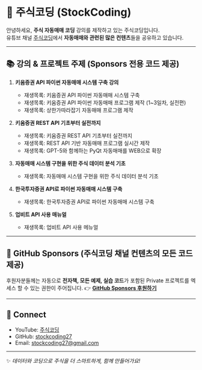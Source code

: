 # 👋 주식코딩 (StockCoding)

안녕하세요, **주식 자동매매 코딩** 강의를 제작하고 있는 주식코딩입니다.  
유튜브 채널 [주식코딩](https://www.youtube.com/@stock_coding)에서 **자동매매와 관련된 많은 컨텐츠**들을 공유하고 있습니다.

---

## 📚 강의 & 프로젝트 주제 (Sponsors 전용 코드 제공)
1. **키움증권 API 파이썬 자동매매 시스템 구축 강의**  
   - 재생목록: 키움증권 API 파이썬 자동매매 시스템 구축
   - 재생목록: 키움증권 API 파이썬 자동매매 프로그램 제작 (1~3일차, 실전편)
   - 재생목록: 상한가따라잡기 자동매매 프로그램 제작

2. **키움증권 REST API 기초부터 실전까지**
   - 재생목록: 키움증권 REST API 기초부터 실전까지
   - 재생목록: REST API 기반 자동매매 프로그램 실시간 제작  
   - 재생목록: GPT-5와 함께하는 PyQt 자동매매를 WEB으로 확장  

3. **자동매매 시스템 구현을 위한 주식 데이터 분석 기초**  
   - 재생목록: 자동매매 시스템 구현을 위한 주식 데이터 분석 기초
4. **한국투자증권 API로 파이썬 자동매매 시스템 구축**  
   - 재생목록: 한국투자증권 API로 파이썬 자동매매 시스템 구축
5. **업비트 API 사용 매뉴얼**  
   - 재생목록: 업비트 API 사용 메뉴얼

---

## 🚀 GitHub Sponsors (주식코딩 채널 컨텐츠의 모든 코드 제공)
   후원자분들께는 자동으로 **전자책, 모든 예제, 실습 코드**가 포함된 Private 프로젝트를 엑세스 할 수 있는 권한이 주어집니다.
   👉 [**GitHub Sponsors 후원하기**](https://github.com/sponsors/StockCodingYouTube)

---

## 🔗 Connect
- YouTube: [주식코딩](https://www.youtube.com/@stockcoding27)  
- GitHub: [stockcoding27](https://github.com/stockcoding27)  
- Email: stockcoding27@gmail.com  

---

✨ *데이터와 코딩으로 주식을 더 스마트하게, 함께 만들어가요!*
